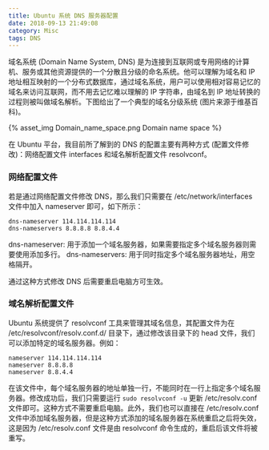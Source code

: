 ```yaml
---
title: Ubuntu 系统 DNS 服务器配置
date: 2018-09-13 21:49:08
category: Misc
tags: DNS
---
```


域名系统 (Domain Name System, DNS) 是为连接到互联网或专用网络的计算机、服务或其他资源提供的一个分散且分级的命名系统。他可以理解为域名和 IP 地址相互映射的一个分布式数据库，通过域名系统，用户可以使用相对容易记忆的域名来访问互联网，而不用去记忆难以理解的 IP 字符串，由域名到 IP 地址转换的过程则被叫做域名解析。下图给出了一个典型的域名分级系统 (图片来源于维基百科)。

{% asset_img Domain_name_space.png Domain name space %}

<!-- more -->

在 Ubuntu 平台，我目前所了解到的 DNS 的配置主要有两种方式 (配置文件修改)：网络配置文件 interfaces 和域名解析配置文件 resolvconf。

### 网络配置文件

若是通过网络配置文件修改 DNS，那么我们只需要在 /etc/network/interfaces 文件中加入 nameserver 即可，如下所示：

``` text
dns-nameserver 114.114.114.114
dns-nameservers 8.8.8.8 8.8.4.4
```

dns-nameserver: 用于添加一个域名服务器，如果需要指定多个域名服务器则需要使用添加多行。
dns-nameservers: 用于同时指定多个域名服务器地址，用空格隔开。

通过这种方式修改 DNS 后需要重启电脑方可生效。

### 域名解析配置文件

Ubuntu 系统提供了 resolvconf 工具来管理其域名信息，其配置文件为在 /etc/resolvconf/resolv.conf.d/ 目录下，通过修改该目录下的 head 文件，我们可以添加特定的域名服务器。例如：

``` text
nameserver 114.114.114.114
nameserver 8.8.8.8
nameserver 8.8.4.4
```

在该文件中，每个域名服务器的地址单独一行，不能同时在一行上指定多个域名服务器。修改成功后，我们只需要运行 `sudo resolvconf -u` 更新 /etc/resolv.conf 文件即可。这种方式不需要重启电脑。此外，我们也可以直接在 /etc/resolv.conf 文件中添加域名服务器，但是这种方式添加的域名服务器在系统重启之后将失效，这是因为 /etc/resolv.conf 文件是由 resolvconf 命令生成的，重启后该文件将被重写。

